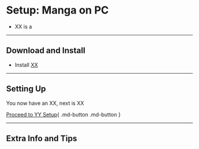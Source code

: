 # Setup: Manga on PC

- XX is a

---

## Download and Install

- Install [XX]()

---

## Setting Up



You now have an XX, next is XX

[Proceed to YY Setup](setupXY.md){ .md-button .md-button }

---

## Extra Info and Tips